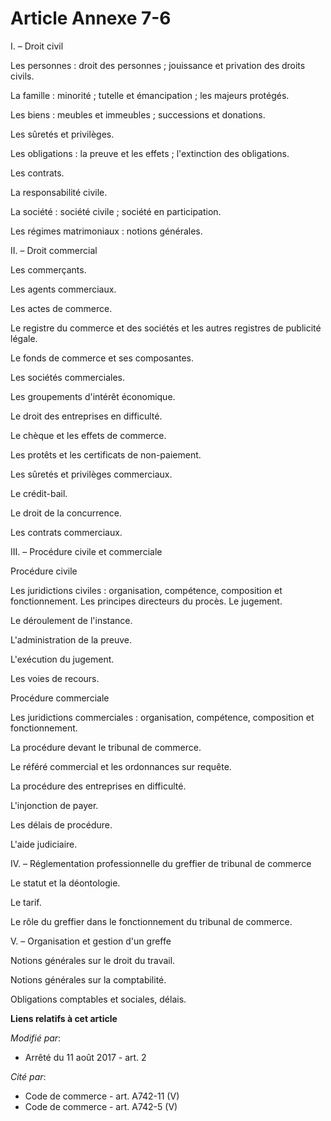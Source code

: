 # Article Annexe 7-6

I. – Droit civil

Les personnes : droit des personnes ; jouissance et privation des droits civils.

La famille : minorité ; tutelle et émancipation ; les majeurs protégés.

Les biens : meubles et immeubles ; successions et donations.

Les sûretés et privilèges.

Les obligations : la preuve et les effets ; l'extinction des obligations.

Les contrats.

La responsabilité civile.

La société : société civile ; société en participation.

Les régimes matrimoniaux : notions générales.

II. – Droit commercial

Les commerçants.

Les agents commerciaux.

Les actes de commerce.

Le registre du commerce et des sociétés et les autres registres de publicité légale.

Le fonds de commerce et ses composantes.

Les sociétés commerciales.

Les groupements d'intérêt économique.

Le droit des entreprises en difficulté.

Le chèque et les effets de commerce.

Les protêts et les certificats de non-paiement.

Les sûretés et privilèges commerciaux.

Le crédit-bail.

Le droit de la concurrence.

Les contrats commerciaux.

III. – Procédure civile et commerciale

Procédure civile

Les juridictions civiles : organisation, compétence, composition et fonctionnement. Les principes directeurs du procès. Le
jugement.

Le déroulement de l'instance.

L'administration de la preuve.

L'exécution du jugement.

Les voies de recours.

Procédure commerciale

Les juridictions commerciales : organisation, compétence, composition et fonctionnement.

La procédure devant le tribunal de commerce.

Le référé commercial et les ordonnances sur requête.

La procédure des entreprises en difficulté.

L'injonction de payer.

Les délais de procédure.

L'aide judiciaire.

IV. – Réglementation professionnelle du greffier de tribunal de commerce

Le statut et la déontologie.

Le tarif.

Le rôle du greffier dans le fonctionnement du tribunal de commerce.

V. – Organisation et gestion d'un greffe

Notions générales sur le droit du travail.

Notions générales sur la comptabilité.

Obligations comptables et sociales, délais.

**Liens relatifs à cet article**

_Modifié par_:

  - Arrêté du 11 août 2017 - art. 2

_Cité par_:

  - Code de commerce - art. A742-11 (V)
  - Code de commerce - art. A742-5 (V)
